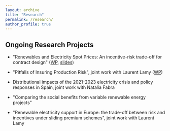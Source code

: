 ```yaml
---
layout: archive
title: "Research"
permalink: /research/
author_profile: true
---
```


Ongoing Research Projects
------

- "Renewables and Electricity Spot Prices: An incentive-risk trade-off for contract design" ([WP](http://c-leblanc.github.io/files/Contract_Design_Renewables_202312.pdf), [slides](http://c-leblanc.github.io/files/Contract_Design_Renewables_slides_202310.pdf))

- "Pitfalls of Insuring Production Risk", joint work with Laurent Lamy ([WP](http://c-leblanc.github.io/files/Contract_Design_Renewables_202309.pdf))

- Distributional impacts of the 2021-2023 electricity crisis and policy responses in Spain, joint work with Natalia Fabra

- "Comparing the social benefits from variable renewable energy projects"

- "Renewable electricity support in Europe: the trade-off between risk and incentives under sliding
premium schemes", joint work with Laurent Lamy
